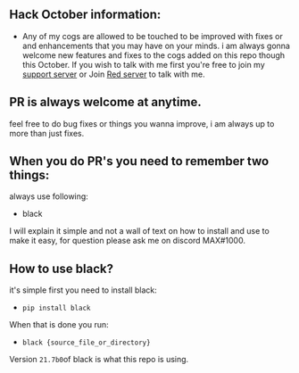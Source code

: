 ## Hack October information:

- Any of my cogs are allowed to be touched to be improved with fixes or and enhancements that you may have on your minds. i am always gonna welcome new features and fixes to the cogs added on this repo though this October. If you wish to talk with me first you're free to join my [support server](https://discord.gg/Duz336X) or Join [Red server](https://discord.gg/red) to talk with me.

## PR is always welcome at anytime.

feel free to do bug fixes or things you wanna improve, i am always up to more than just fixes.

## When you do PR's you need to remember two things:
always use following:
- black

I will explain it simple and not a wall of text on how to install and use to make it easy, for question please ask me on discord MAX#1000.

## How to use black?

it's simple first you need to install black:
- `pip install black`

When that is done you run:

- `black {source_file_or_directory}`


Version `21.7b0`of black is what this repo is using.
